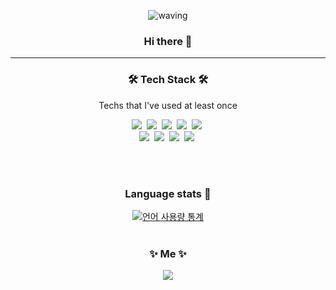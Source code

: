 <div align='center'>
  
![waving](https://capsule-render.vercel.app/api?type=waving&height=200&text=Choi%20Jisoo&fontAlign=50&fontAlignY=40&color=gradient)
### Hi there 👋
<hr>
<h3 align="center">🛠 Tech Stack 🛠</h3>

<p align="center"> Techs that I've used at least once </p>

<p align="center">
  <img src="https://img.shields.io/badge/Java-007396?style=flat-square&logo=Java&logoColor=white"/></a>&nbsp   
  <img src="https://img.shields.io/badge/Javascript-ffb13b?style=flat-square&logo=javascript&logoColor=white"/></a>&nbsp 
  <img src="https://img.shields.io/badge/HTML5-ff7f00?style=flat-square&logo=HTML5&logoColor=white"/></a>&nbsp 
  <img src="https://img.shields.io/badge/CSS3-1572B6?style=flat-square&logo=css3&logoColor=white"/></a>&nbsp 
  <img src="https://img.shields.io/badge/Vue.js-11B48A?style=flat-square&logo=vuejs&logoColor=white"/></a>&nbsp 
  <br>
  <img src="https://img.shields.io/badge/SpringBoot-6DB33F?style=flat-square&logo=Spring&logoColor=white"/></a>&nbsp 
  <img src="https://img.shields.io/badge/NodeJs-339933?style=flat-square&logo=Node.js&logoColor=white"/></a>&nbsp 
  <img src="https://img.shields.io/badge/PostgreSQL-00599C?style=flat-square&logo=PostgreSQL&logoColor=white"/></a>&nbsp 
  <img src="https://img.shields.io/badge/Mysql-E6B91E?style=flat-square&logo=MySQL&logoColor=white"/></a>&nbsp  
</p>
<br><br>

### Language stats 🌱
[![언어 사용량 통계](https://github-readme-stats.vercel.app/api/top-langs/?username=gsu0925&layout=compact)](https://github.com/anuraghazra/github-readme-stats)
<br><br>

<h3 align="center"> ✨ Me ✨ </h3>
<p align="center">
  <a href="mailto:gsu9413@gmail.com"><img src="https://img.shields.io/badge/Gmail-d14836?style=flat-square&logo=Gmail&logoColor=white&link=gsu9413@gmail.com"/></a>
</p>
<br>

</div>
<!--
**gsu0925/gsu0925** is a ✨ _special_ ✨ repository because its `README.md` (this file) appears on your GitHub profile.
Here are some ideas to get you started:

- 🔭 I’m currently working on ...
- 🌱 I’m currently learning ...
- 👯 I’m looking to collaborate on ...
- 🤔 I’m looking for help with ...
- 💬 Ask me about ...
- 📫 How to reach me: ...
- 😄 Pronouns: ...
- ⚡ Fun fact: ...
-->
